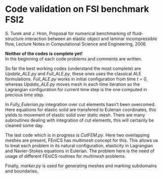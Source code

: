 # Code validation on FSI benchmark FSI2 
S. Turek and J. Hron, Proposal for numerical benchmarking of fluid-structure 
interaction between an elastic object and laminar incompressible flow, 
Lecture Notes in Computational Science and Engineering, 2006.



**Neither of the codes is complete yet!**    
In the beginning of each code problems and comments are written. 

So far the best working codes (understand the most complete) are *Update_ALE.py* and *Full_ALE.py*, 
these ones uses the classical ALE formulations.
*Full_ALE.py* works in initial configuration from time *t = 0*, whereas *Update_ALE.py* moves mesh in each time iteration
so the Lagrangian configuration for current time step is the one computed in precious time step.

In *Fully_Eulerian.py* integration over cut elements hasn't been overcomed. Here equations for elastic solid are transfered 
to Eulerian coordinates, this yields to movement of elastic solid over static mesh.
There are many subroutines dealing with integration of cut elements, this will certainly be cleaned some day.

The last code which is in progress is *CutFEM.py*. Here two overlapping meshes are present, 
FEniCS has *multimesh* concept for this. This allows us to
treat each problem in its natural configuration, elasticity in Lagrangian and Navier-Stokes equations in Eulerian.
The problem here is the need of usage of different FEniCS routines for *multimesh* problems.

Finally, *marker.py* is used for generating meshes and marking subdomains and boundaries.
